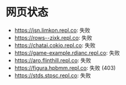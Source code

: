 # 网页状态
- https://jsn.limkon.repl.co: 失败
- https://rows--zixk.repl.co: 失败
- https://chatai.cokio.repl.co: 失败
- https://game-example.rdianc.repl.co: 失败
- https://aro.flinthill.repl.co: 失败
- https://figura.hpbmm.repl.co: 失败 (403)
- https://stds.stpsc.repl.co: 失败
